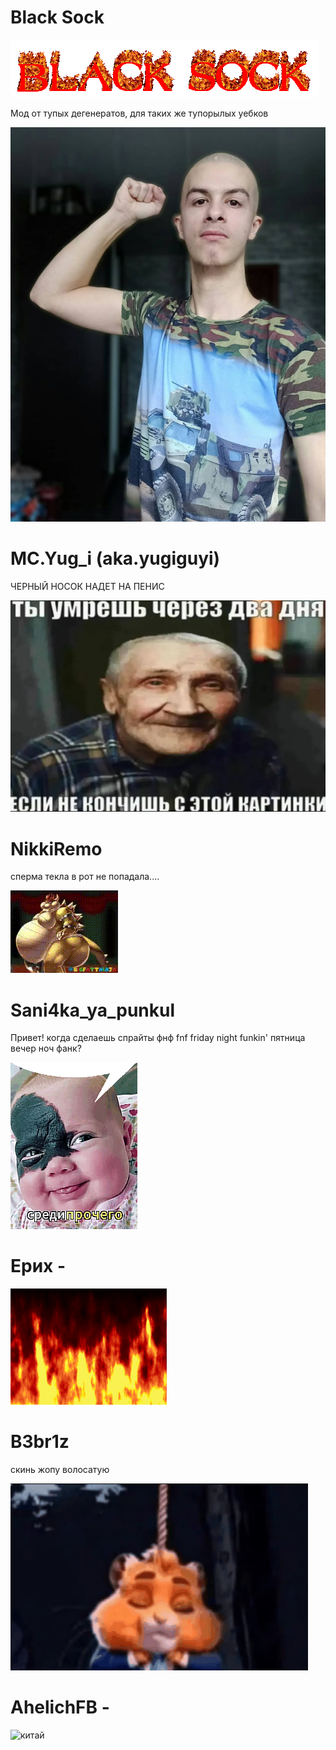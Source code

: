 # Black Sock

![ГИТХАБЛОГО](бля/cooltext486232113845694.gif)

Мод от тупых дегенератов, для таких же тупорылых уебков

![Иван](бля/photo_2025-07-02_23-22-58.jpg)

# MC.Yug_i (aka.yugiguyi)
ЧЕРНЫЙ НОСОК НАДЕТ НА ПЕНИС

![Дед](бля/кончил.jpg)

# NikkiRemo

сперма текла в рот не попадала....

![Боузер](бля/bowser-bowser-fart.gif)

# Sani4ka_ya_punkul

Привет! когда сделаешь спрайты фнф fnf friday night funkin' пятница вечер ноч фанк?

![аетос](бля/attachment.gif)

# Ерих - 

![Огонь](бля/kostyor-29.gif)

# B3br1z

скинь жопу волосатую

![ангел](бля/angel.gif)

# AhelichFB - 

![китай](бля/doc_2023-08-25_18-19-49.gif)